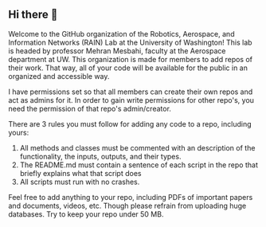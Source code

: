 ## Hi there 👋

Welcome to the GitHub organization of the Robotics, Aerospace, and Information Networks (RAIN) Lab at the University of Washington! This lab is headed by professor Mehran Mesbahi, faculty at the Aerospace department at UW. This organization is made for members to add repos of their work. That way, all of your code will be available for the public in an organized and accessible way. 

I have permissions set so that all members can create their own repos and act as admins for it. In order to gain write permissions for other repo's, you need the permission of that repo's admin/creator. 

There are 3 rules you must follow for adding any code to a repo, including yours:
1. All methods and classes must be commented with an description of the functionality, the inputs, outputs, and their types.
2. The README.md must contain a sentence of each script in the repo that briefly explains what that script does
3. All scripts must run with no crashes.

Feel free to add anything to your repo, including PDFs of important papers and documents, videos, etc. Though please refrain from uploading huge databases. Try to keep your repo under 50 MB. 



<!--

**Here are some ideas to get you started:**

🙋‍♀️ A short introduction - what is your organization all about?
🌈 Contribution guidelines - how can the community get involved?
👩‍💻 Useful resources - where can the community find your docs? Is there anything else the community should know?
🍿 Fun facts - what does your team eat for breakfast?
🧙 Remember, you can do mighty things with the power of [Markdown](https://docs.github.com/github/writing-on-github/getting-started-with-writing-and-formatting-on-github/basic-writing-and-formatting-syntax)
-->
